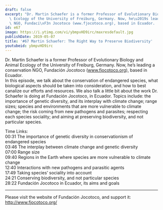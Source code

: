 ```yaml
---
draft: false
excerpt: "Dr. Martin Schaefer is a former Professor of Evolutionary Biology and Animal\
  \ Ecology of the University of Freiburg, Germany. Now, he\u2019s leading a conservation\
  \ NGO, Fundaci\xF3n Jocotoco (www.fjocotoco.org), based in Ecuador.   "
id: e67
image: https://i.ytimg.com/vi/ybmpvHD9irc/maxresdefault.jpg
publishDate: 2019-05-07
title: '#67 Martin Schaefer: The Right Way to Preserve Biodiversity'
youtubeid: ybmpvHD9irc
---
```

Dr. Martin Schaefer is a former Professor of Evolutionary Biology and Animal Ecology of the University of Freiburg, Germany. Now, he’s leading a conservation NGO, Fundación Jocotoco (www.fjocotoco.org), based in Ecuador.   
In this episode, we talk about the conservation of endangered species, what biological aspects should be taken into consideration, and how to best canalize our efforts and resources. We also talk a little bit about the work Dr. Schaefer is doing at Fundación Jocotoco, in Ecuador. Topics include: the importance of genetic diversity, and its interplay with climate change; range sizes; species and environments that are more vulnerable to climate change; the risk coming from new pathogens and parasites; respecting each species sociality; and aiming at preserving biodiversity, and not particular species.

Time Links:  
00:31  The importance of genetic diversity in conservationism of endangered species  
03:46  The interplay between climate change and genetic diversity      
07:00  Range size    
09:40  Regions in the Earth where species are more vulnerable to climate change    
12:40  Interactions with new pathogens and parasitic agents    
17:49  Taking species’ sociality into account    
24:21  Conserving biodiversity, and not particular species    
28:22  Fundación Jocotoco in Ecuador, its aims and goals  

---

Please visit the website of Fundación Jocotoco, and support it: http://www.fjocotoco.org/
